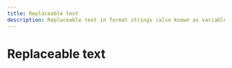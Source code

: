 ```yaml
---
title: Replaceable text
description: Replaceable text in format strings (also known as variables, or placeholders) requires consideration of changing word order, number (plurals), gender, case, and so on.
---
```


# Replaceable text
